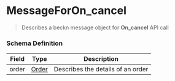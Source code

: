 MessageForOn_cancel
=======

>Describes a beckn message object for **On_cancel** API call

### Schema Definition


|**Field**|**Type**|**Description**|
|---------|--------|---------------|
|order|  [Order](/Core/Latest/02_Schemas/order) |	Describes the details of an order